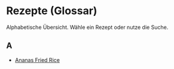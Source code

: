 # Rezepte (Glossar)

Alphabetische Übersicht. Wähle ein Rezept oder nutze die Suche.

## A

- [Ananas Fried Rice](ananas-fried-rice.md)

